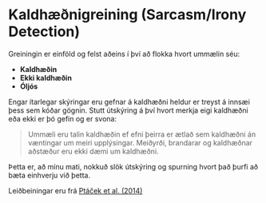# Kaldhæðnigreining (Sarcasm/Irony Detection)

Greiningin er einföld og felst aðeins í því að flokka hvort ummælin séu:
- **Kaldhæðin**
- **Ekki kaldhæðin**
- **Óljós**

Engar ítarlegar skýringar eru gefnar á kaldhæðni heldur er treyst á innsæi þess sem kóðar gögnin. Stutt útskýring á því hvort merkja eigi kaldhæðni eða ekki er þó gefin og er svona:

> Ummæli eru talin kaldhæðin ef efni þeirra er ætlað sem kaldhæðni án væntingar um meiri upplýsingar. Meiðyrði, brandarar og kaldhæðnar aðstæður eru ekki dæmi um kaldhæðni.

<ath>Þetta er, að mínu mati, nokkuð slök útskýring og spurning hvort það þurfi að bæta einhverju við þetta.</ath>

Leiðbeiningar eru frá [Ptáček et al. (2014)](https://aclanthology.org/C14-1022)